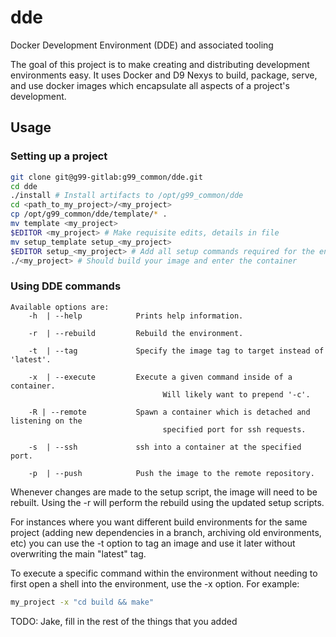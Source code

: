 # dde

Docker Development Environment (DDE) and associated tooling

The goal of this project is to make creating and distributing development
environments easy. It uses Docker and D9 Nexys to build, package, serve, and use
docker images which encapsulate all aspects of a project's development.

## Usage
### Setting up a project
```bash
git clone git@g99-gitlab:g99_common/dde.git
cd dde
./install # Install artifacts to /opt/g99_common/dde
cd <path_to_my_project>/<my_project>
cp /opt/g99_common/dde/template/* .
mv template <my_project>
$EDITOR <my_project> # Make requisite edits, details in file
mv setup_template setup_<my_project>
$EDITOR setup_<my_project> # Add all setup commands required for the environment
./<my_project> # Should build your image and enter the container
```

### Using DDE commands
```
Available options are:
    -h  | --help            Prints help information.

    -r  | --rebuild         Rebuild the environment.

    -t  | --tag             Specify the image tag to target instead of 'latest'.

    -x  | --execute         Execute a given command inside of a container. 
                                  Will likely want to prepend '-c'.

    -R | --remote           Spawn a container which is detached and listening on the
                                  specified port for ssh requests.

    -s  | --ssh             ssh into a container at the specified port.

    -p  | --push            Push the image to the remote repository.
```

Whenever changes are made to the setup script, the image will need to be
rebuilt. Using the -r will perform the rebuild using the updated setup scripts.

For instances where you want different build environments for the same project
(adding new dependencies in a branch, archiving old environments, etc) you can
use the -t option to tag an image and use it later without overwriting the main
"latest" tag.

To execute a specific command within the environment without needing to first
open a shell into the environment, use the -x option. For example:
```bash
my_project -x "cd build && make"
```

TODO: Jake, fill in the rest of the things that you added